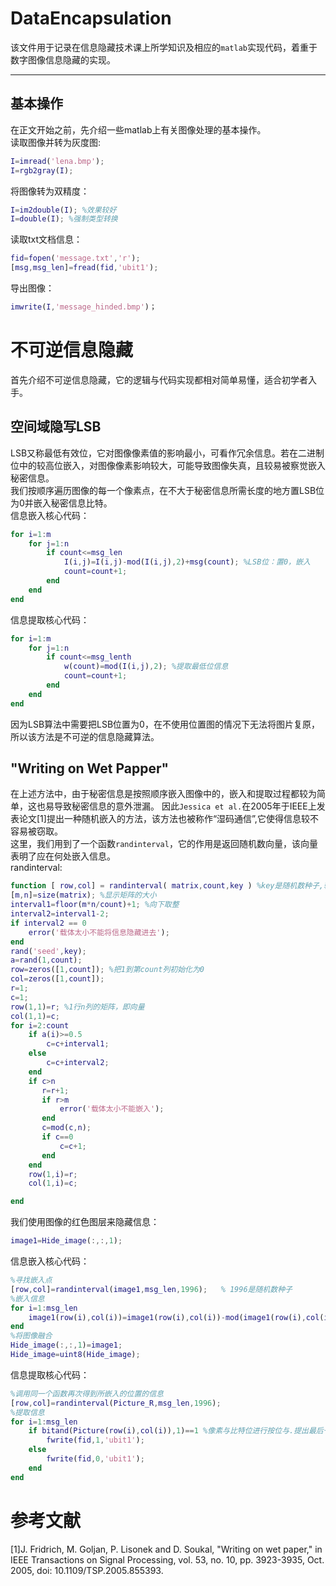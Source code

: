 # DataEncapsulation
该文件用于记录在信息隐藏技术课上所学知识及相应的`matlab`实现代码，着重于数字图像信息隐藏的实现。
***
## 基本操作
在正文开始之前，先介绍一些matlab上有关图像处理的基本操作。  
读取图像并转为灰度图:
```matlab
I=imread('lena.bmp');
I=rgb2gray(I);
```   
将图像转为双精度：
```matlab
I=im2double(I); %效果较好
I=double(I); %强制类型转换
```
读取txt文档信息：
```matlab
fid=fopen('message.txt','r');
[msg,msg_len]=fread(fid,'ubit1');
```  
导出图像：
```matlab
imwrite(I,'message_hinded.bmp')；
```  

# 不可逆信息隐藏
首先介绍不可逆信息隐藏，它的逻辑与代码实现都相对简单易懂，适合初学者入手。
## 空间域隐写LSB
LSB又称最低有效位，它对图像像素值的影响最小，可看作冗余信息。若在二进制位中的较高位嵌入，对图像像素影响较大，可能导致图像失真，且较易被察觉嵌入秘密信息。  
我们按顺序遍历图像的每一个像素点，在不大于秘密信息所需长度的地方置LSB位为0并嵌入秘密信息比特。  
信息嵌入核心代码：  
```matlab
for i=1:m
    for j=1:n
        if count<=msg_len
            I(i,j)=I(i,j)-mod(I(i,j),2)+msg(count); %LSB位：置0，嵌入
            count=count+1;
        end
    end
end
```
信息提取核心代码：  
```matlab
for i=1:m
    for j=1:n
        if count<=msg_lenth
            w(count)=mod(I(i,j),2); %提取最低位信息
            count=count+1;
        end
    end
end
```
因为LSB算法中需要把LSB位置为0，在不使用位置图的情况下无法将图片复原，所以该方法是不可逆的信息隐藏算法。  
## "Writing on Wet Papper"
在上述方法中，由于秘密信息是按照顺序嵌入图像中的，嵌入和提取过程都较为简单，这也易导致秘密信息的意外泄漏。
因此`Jessica et al.`在2005年于IEEE上发表论文[1]提出一种随机嵌入的方法，该方法也被称作“湿码通信”,它使得信息较不容易被窃取。  
这里，我们用到了一个函数`randinterval`，它的作用是返回随机数向量，该向量表明了应在何处嵌入信息。  
randinterval:  
```matlab
function [ row,col] = randinterval( matrix,count,key ) %key是随机数种子,输出信息隐藏处的向量
[m,n]=size(matrix); %显示矩阵的大小
interval1=floor(m*n/count)+1; %向下取整
interval2=interval1-2;
if interval2 == 0
    error('载体太小不能将信息隐藏进去');
end
rand('seed',key);
a=rand(1,count);
row=zeros([1,count]); %把1到第count列初始化为0
col=zeros([1,count]);
r=1;
c=1;
row(1,1)=r; %1行n列的矩阵，即向量
col(1,1)=c;
for i=2:count
    if a(i)>=0.5
        c=c+interval1;
    else
        c=c+interval2;
    end
    if c>n
       r=r+1;
       if r>m
           error('载体太小不能嵌入');
       end
       c=mod(c,n);
       if c==0
           c=c+1;
       end
    end
    row(1,i)=r;
    col(1,i)=c;

end
```  
我们使用图像的红色图层来隐藏信息：
```matlab
image1=Hide_image(:,:,1);
```
信息嵌入核心代码：
```matlab
%寻找嵌入点
[row,col]=randinterval(image1,msg_len,1996);   % 1996是随机数种子
%嵌入信息
for i=1:msg_len
    image1(row(i),col(i))=image1(row(i),col(i))-mod(image1(row(i),col(i)),2)+msg(i,1);
end
%将图像融合
Hide_image(:,:,1)=image1;
Hide_image=uint8(Hide_image);
```
信息提取核心代码：
```matlab
%调用同一个函数再次得到所嵌入的位置的信息
[row,col]=randinterval(Picture_R,msg_len,1996);
%提取信息
for i=1:msg_len
    if bitand(Picture(row(i),col(i)),1)==1 %像素与比特位进行按位与.提出最后一位秘密信息比特
        fwrite(fid,1,'ubit1');
    else
        fwrite(fid,0,'ubit1');
    end
end
```
















# 参考文献
  [1]J. Fridrich, M. Goljan, P. Lisonek and D. Soukal, "Writing on wet paper," in IEEE Transactions on Signal Processing, vol. 53, no. 10, pp. 3923-3935, Oct. 2005, doi: 10.1109/TSP.2005.855393.
